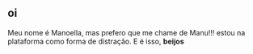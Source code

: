 ## oi
Meu nome é Manoella, mas prefero que me chame de Manu!!!
estou na plataforma como forma de distração.
E é isso, **beijos**  

